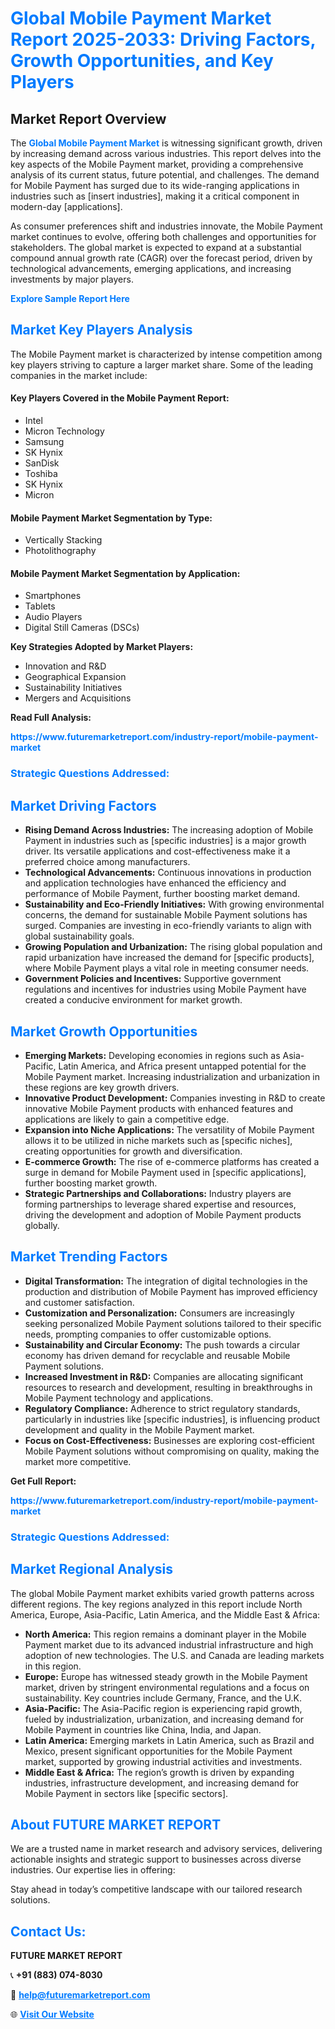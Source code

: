 <h1 style="color: #007BFF;">Global Mobile Payment Market Report 2025-2033: Driving Factors, Growth Opportunities, and Key Players</h1>

<section id="overview">
<h2>Market Report Overview</h2>
<p>The <a href="https://www.futuremarketreport.com/industry-report/mobile-payment-market" style="color: #007BFF; text-decoration: none;"><strong>Global Mobile Payment Market</strong></a> is witnessing significant growth, driven by increasing demand across various industries. This report delves into the key aspects of the Mobile Payment market, providing a comprehensive analysis of its current status, future potential, and challenges. The demand for Mobile Payment has surged due to its wide-ranging applications in industries such as [insert industries], making it a critical component in modern-day [applications].</p>
<p>As consumer preferences shift and industries innovate, the Mobile Payment market continues to evolve, offering both challenges and opportunities for stakeholders. The global market is expected to expand at a substantial compound annual growth rate (CAGR) over the forecast period, driven by technological advancements, emerging applications, and increasing investments by major players.</p>
</section>

<section id="overview">
<p><a href="https://www.futuremarketreport.com/request-sample/reportId=35317" style="color: #007BFF; text-decoration: none;"><strong>Explore Sample Report Here</strong></a></p>
</section>

<section id="key-players">
<h2 style="color: #007BFF;">Market Key Players Analysis</h2>
<p>The Mobile Payment market is characterized by intense competition among key players striving to capture a larger market share. Some of the leading companies in the market include:</p>
<h4>Key Players Covered in the Mobile Payment Report:</h4>
<ul><li>Intel</li><li>Micron Technology</li><li>Samsung</li><li>SK Hynix</li><li>SanDisk</li><li>Toshiba</li><li>SK Hynix</li><li>Micron</li></ul>
<h4>Mobile Payment Market Segmentation by Type:</h4>
<ul><li>Vertically Stacking</li><li>Photolithography</li></ul>

<h4>Mobile Payment Market Segmentation by Application:</h4>
<ul><li>Smartphones</li><li>Tablets</li><li>Audio Players</li><li>Digital Still Cameras (DSCs)</li></ul>
<p><strong>Key Strategies Adopted by Market Players:</strong></p>
<ul>
<li>Innovation and R&D</li>
<li>Geographical Expansion</li>
<li>Sustainability Initiatives</li>
<li>Mergers and Acquisitions</li>
</ul>
</section>

<section>
<p><strong>Read Full Analysis: </strong></p><a href="https://www.futuremarketreport.com/industry-report/mobile-payment-market" style="color: #007BFF; text-decoration: none;"><strong>https://www.futuremarketreport.com/industry-report/mobile-payment-market</strong></a>
<h3 style="color: #007BFF;">Strategic Questions Addressed:</h3>
</section>

<section id="driving-factors">
<h2 style="color: #007BFF;">Market Driving Factors</h2>
<ul>
<li><strong>Rising Demand Across Industries:</strong> The increasing adoption of Mobile Payment in industries such as [specific industries] is a major growth driver. Its versatile applications and cost-effectiveness make it a preferred choice among manufacturers.</li>
<li><strong>Technological Advancements:</strong> Continuous innovations in production and application technologies have enhanced the efficiency and performance of Mobile Payment, further boosting market demand.</li>
<li><strong>Sustainability and Eco-Friendly Initiatives:</strong> With growing environmental concerns, the demand for sustainable Mobile Payment solutions has surged. Companies are investing in eco-friendly variants to align with global sustainability goals.</li>
<li><strong>Growing Population and Urbanization:</strong> The rising global population and rapid urbanization have increased the demand for [specific products], where Mobile Payment plays a vital role in meeting consumer needs.</li>
<li><strong>Government Policies and Incentives:</strong> Supportive government regulations and incentives for industries using Mobile Payment have created a conducive environment for market growth.</li>
</ul>
</section>

<section id="growth-opportunities">
<h2 style="color: #007BFF;">Market Growth Opportunities</h2>
<ul>
<li><strong>Emerging Markets:</strong> Developing economies in regions such as Asia-Pacific, Latin America, and Africa present untapped potential for the Mobile Payment market. Increasing industrialization and urbanization in these regions are key growth drivers.</li>
<li><strong>Innovative Product Development:</strong> Companies investing in R&D to create innovative Mobile Payment products with enhanced features and applications are likely to gain a competitive edge.</li>
<li><strong>Expansion into Niche Applications:</strong> The versatility of Mobile Payment allows it to be utilized in niche markets such as [specific niches], creating opportunities for growth and diversification.</li>
<li><strong>E-commerce Growth:</strong> The rise of e-commerce platforms has created a surge in demand for Mobile Payment used in [specific applications], further boosting market growth.</li>
<li><strong>Strategic Partnerships and Collaborations:</strong> Industry players are forming partnerships to leverage shared expertise and resources, driving the development and adoption of Mobile Payment products globally.</li>
</ul>
</section>

<section id="trending-factors">
<h2 style="color: #007BFF;">Market Trending Factors</h2>
<ul>
<li><strong>Digital Transformation:</strong> The integration of digital technologies in the production and distribution of Mobile Payment has improved efficiency and customer satisfaction.</li>
<li><strong>Customization and Personalization:</strong> Consumers are increasingly seeking personalized Mobile Payment solutions tailored to their specific needs, prompting companies to offer customizable options.</li>
<li><strong>Sustainability and Circular Economy:</strong> The push towards a circular economy has driven demand for recyclable and reusable Mobile Payment solutions.</li>
<li><strong>Increased Investment in R&D:</strong> Companies are allocating significant resources to research and development, resulting in breakthroughs in Mobile Payment technology and applications.</li>
<li><strong>Regulatory Compliance:</strong> Adherence to strict regulatory standards, particularly in industries like [specific industries], is influencing product development and quality in the Mobile Payment market.</li>
<li><strong>Focus on Cost-Effectiveness:</strong> Businesses are exploring cost-efficient Mobile Payment solutions without compromising on quality, making the market more competitive.</li>
</ul>
</section>

<section>
<p><strong>Get Full Report: </strong></p><a href="https://www.futuremarketreport.com/industry-report/mobile-payment-market" style="color: #007BFF; text-decoration: none;"><strong>https://www.futuremarketreport.com/industry-report/mobile-payment-market</strong></a>
<h3 style="color: #007BFF;">Strategic Questions Addressed:</h3>
</section>


<section id="regional-analysis">
<h2 style="color: #007BFF;">Market Regional Analysis</h2>
<p>The global Mobile Payment market exhibits varied growth patterns across different regions. The key regions analyzed in this report include North America, Europe, Asia-Pacific, Latin America, and the Middle East & Africa:</p>
<ul>
<li><strong>North America:</strong> This region remains a dominant player in the Mobile Payment market due to its advanced industrial infrastructure and high adoption of new technologies. The U.S. and Canada are leading markets in this region.</li>
<li><strong>Europe:</strong> Europe has witnessed steady growth in the Mobile Payment market, driven by stringent environmental regulations and a focus on sustainability. Key countries include Germany, France, and the U.K.</li>
<li><strong>Asia-Pacific:</strong> The Asia-Pacific region is experiencing rapid growth, fueled by industrialization, urbanization, and increasing demand for Mobile Payment in countries like China, India, and Japan.</li>
<li><strong>Latin America:</strong> Emerging markets in Latin America, such as Brazil and Mexico, present significant opportunities for the Mobile Payment market, supported by growing industrial activities and investments.</li>
<li><strong>Middle East & Africa:</strong> The region’s growth is driven by expanding industries, infrastructure development, and increasing demand for Mobile Payment in sectors like [specific sectors].</li>
</ul>
</section>

<footer>
<h2 style="color: #007BFF;">About FUTURE MARKET REPORT</h2>
<p>We are a trusted name in market research and advisory services, delivering actionable insights and strategic support to businesses across diverse industries. Our expertise lies in offering:</p>

<p>Stay ahead in today’s competitive landscape with our tailored research solutions.</p>

<h2 style="color: #007BFF;">Contact Us:</h2>
<p><strong>FUTURE MARKET REPORT</strong></p>
<p>📞 <strong>+91 (883) 074-8030</strong></p>
<p>📧 <strong><a href="mailto:help@futuremarketreport.com" style="color: #007BFF;">help@futuremarketreport.com</a></strong></p>
<p>🌐 <strong><a href="https://www.futuremarketreport.com/" style="color: #007BFF;">Visit Our Website</a></strong></p>
</footer>